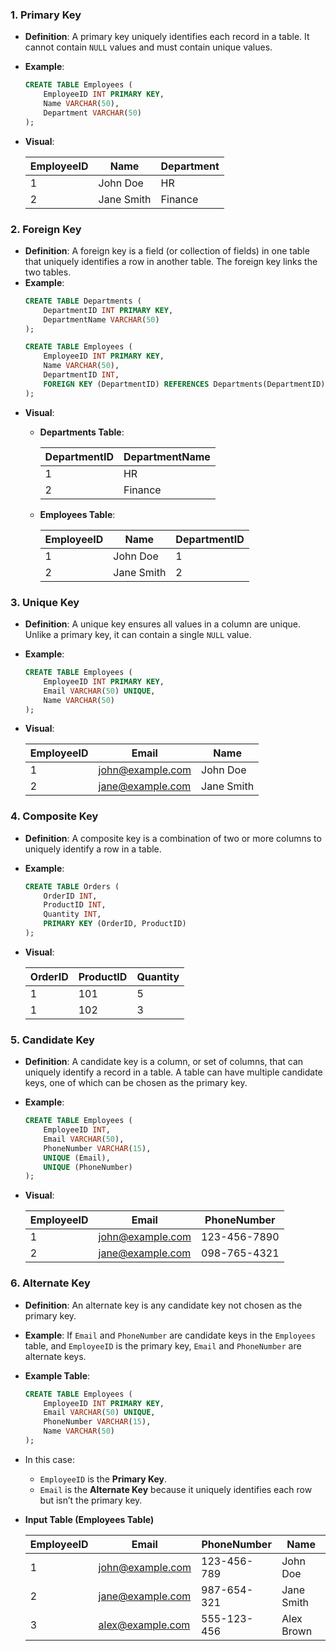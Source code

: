 ### 1. **Primary Key**
   - **Definition**: A primary key uniquely identifies each record in a table. It cannot contain `NULL` values and must contain unique values.
   - **Example**:
     ```sql
     CREATE TABLE Employees (
         EmployeeID INT PRIMARY KEY,
         Name VARCHAR(50),
         Department VARCHAR(50)
     );
     ```
   - **Visual**:

     | EmployeeID | Name        | Department |
     |------------|-------------|------------|
     | 1          | John Doe    | HR         |
     | 2          | Jane Smith  | Finance    |

### 2. **Foreign Key**
   - **Definition**: A foreign key is a field (or collection of fields) in one table that uniquely identifies a row in another table. The foreign key links the two tables.
   - **Example**:
     ```sql
     CREATE TABLE Departments (
         DepartmentID INT PRIMARY KEY,
         DepartmentName VARCHAR(50)
     );

     CREATE TABLE Employees (
         EmployeeID INT PRIMARY KEY,
         Name VARCHAR(50),
         DepartmentID INT,
         FOREIGN KEY (DepartmentID) REFERENCES Departments(DepartmentID)
     );
     ```
   - **Visual**:
     - **Departments Table**:

       | DepartmentID | DepartmentName |
       |--------------|----------------|
       | 1            | HR             |
       | 2            | Finance        |

     - **Employees Table**:

       | EmployeeID | Name        | DepartmentID |
       |------------|-------------|--------------|
       | 1          | John Doe    | 1            |
       | 2          | Jane Smith  | 2            |

### 3. **Unique Key**
   - **Definition**: A unique key ensures all values in a column are unique. Unlike a primary key, it can contain a single `NULL` value.
   - **Example**:
     ```sql
     CREATE TABLE Employees (
         EmployeeID INT PRIMARY KEY,
         Email VARCHAR(50) UNIQUE,
         Name VARCHAR(50)
     );
     ```
   - **Visual**:

     | EmployeeID | Email               | Name        |
     |------------|---------------------|-------------|
     | 1          | john@example.com    | John Doe    |
     | 2          | jane@example.com    | Jane Smith  |

### 4. **Composite Key**
   - **Definition**: A composite key is a combination of two or more columns to uniquely identify a row in a table.
   - **Example**:
     ```sql
     CREATE TABLE Orders (
         OrderID INT,
         ProductID INT,
         Quantity INT,
         PRIMARY KEY (OrderID, ProductID)
     );
     ```
   - **Visual**:

     | OrderID | ProductID | Quantity |
     |---------|-----------|----------|
     | 1       | 101       | 5        |
     | 1       | 102       | 3        |

### 5. **Candidate Key**
   - **Definition**: A candidate key is a column, or set of columns, that can uniquely identify a record in a table. A table can have multiple candidate keys, one of which can be chosen as the primary key.
   - **Example**:
     ```sql
     CREATE TABLE Employees (
         EmployeeID INT,
         Email VARCHAR(50),
         PhoneNumber VARCHAR(15),
         UNIQUE (Email),
         UNIQUE (PhoneNumber)
     );
     ```
   - **Visual**:

     | EmployeeID | Email               | PhoneNumber   |
     |------------|---------------------|---------------|
     | 1          | john@example.com    | 123-456-7890  |
     | 2          | jane@example.com    | 098-765-4321  |

### 6. **Alternate Key**
   - **Definition**: An alternate key is any candidate key not chosen as the primary key.
   - **Example**: If `Email` and `PhoneNumber` are candidate keys in the `Employees` table, and `EmployeeID` is the primary key, `Email` and `PhoneNumber` are alternate keys.

   - **Example Table**:
     ```sql
     CREATE TABLE Employees (
         EmployeeID INT PRIMARY KEY,
         Email VARCHAR(50) UNIQUE,
         PhoneNumber VARCHAR(15),
         Name VARCHAR(50)
     );
     ```

   - In this case:
     - `EmployeeID` is the **Primary Key**.
     - `Email` is the **Alternate Key** because it uniquely identifies each row but isn’t the primary key.

   - **Input Table (Employees Table)**

     | EmployeeID | Email               | PhoneNumber | Name       |
     |------------|----------------------|-------------|------------|
     | 1          | john@example.com     | 123-456-789 | John Doe   |
     | 2          | jane@example.com     | 987-654-321 | Jane Smith |
     | 3          | alex@example.com     | 555-123-456 | Alex Brown |
